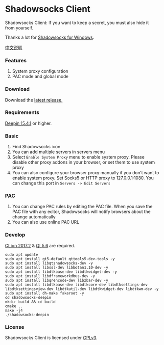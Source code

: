 # Shadowsocks Client

Shadowsocks Client: If you want to keep a secret, you must also hide it from yourself.

Thanks a lot for [Shadowsocks for Windows](https://github.com/shadowsocks/shadowsocks-windows).

[中文说明](https://github.com/PikachuHy/deepin-shadowsocks-deepin/wiki/%E6%B7%B1%E5%BA%A6%E5%BD%B1%E6%A2%AD%E5%AE%A2%E6%88%B7%E7%AB%AF%E4%BD%BF%E7%94%A8%E8%AF%B4%E6%98%8E)

### Features

1. System proxy configuration
2. PAC mode and global mode
### Download

Download the [latest release.](https://github.com/PikachuHy/deepin-shadowsocks-deepin/releases)

### Requirements

[Deepin 15.4.1](https://www.deepin.org/download/) or higher.

### Basic

1. Find Shadowsocks icon
2. You can add multiple servers in servers menu
3. Select `Enable System Proxy` menu to enable system proxy. Please disable other
  proxy addons in your browser, or set them to use system proxy
4. You can also configure your browser proxy manually if you don't want to enable
  system proxy. Set Socks5 or HTTP proxy to 127.0.0.1:1080. You can change this
  port in `Servers -> Edit Servers`

### PAC

1. You can change PAC rules by editing the PAC file. When you save the PAC file
  with any editor, Shadowsocks will notify browsers about the change automatically
2. You can also use online PAC URL

### Develop

[CLion 2017.2](https://www.jetbrains.com/clion/) & [Qt 5.6](https://www.qt.io/) are required.

```shell
sudo apt update 
sudo apt install qt5-default qttools5-dev-tools -y
sudo apt install libqtshadowsocks-dev -y
sudo apt install libssl-dev libbotan1.10-dev -y
sudo apt install libdtkbase-dev libdtkwidget-dev -y
sudo apt install libdframeworkdbus-dev -y
sudo apt install libqrencode-dev libzbar-dev -y
sudo apt install libdtkbase-dev libdtkcore-dev libdtksettings-dev libdtksettingsview-dev libdtkutil-dev libdtkwidget-dev libdtkwm-dev -y
sudo apt install dh-make fakeroot -y
cd shadowsocks-deepin
mkdir build && cd build
cmake ..
make -j4
./shadowsocks-deepin
```



### License

Shadowsocks Client is licensed under [GPLv3](LICENSE).
